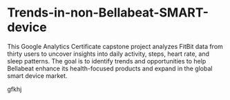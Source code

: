 # Trends-in-non-Bellabeat-SMART-device

This Google Analytics Certificate capstone project analyzes FitBit data from thirty users to uncover insights into daily activity, steps, heart rate, and sleep patterns. The goal is to identify trends and opportunities to help Bellabeat enhance its health-focused products and expand in the global smart device market.

gfkhj
